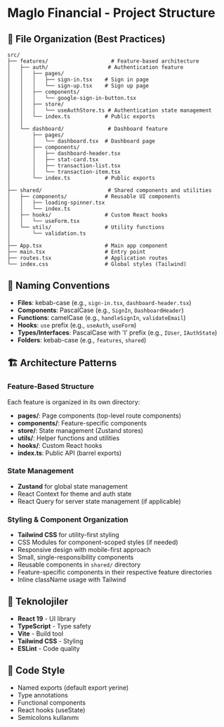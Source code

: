 # Maglo Financial - Project Structure

## 📁 File Organization (Best Practices)

```
src/
├── features/                    # Feature-based architecture
│   ├── auth/                   # Authentication feature
│   │   ├── pages/
│   │   │   ├── sign-in.tsx    # Sign in page
│   │   │   └── sign-up.tsx    # Sign up page
│   │   ├── components/
│   │   │   └── google-sign-in-button.tsx
│   │   ├── store/
│   │   │   └── useAuthStore.ts # Authentication state management
│   │   └── index.ts           # Public exports
│   │
│   └── dashboard/              # Dashboard feature
│       ├── pages/
│       │   └── dashboard.tsx  # Dashboard page
│       ├── components/
│       │   ├── dashboard-header.tsx
│       │   ├── stat-card.tsx
│       │   ├── transaction-list.tsx
│       │   └── transaction-item.tsx
│       └── index.ts           # Public exports
│
├── shared/                     # Shared components and utilities
│   ├── components/            # Reusable UI components
│   │   ├── loading-spinner.tsx
│   │   └── index.ts
│   ├── hooks/                 # Custom React hooks
│   │   └── useForm.tsx
│   └── utils/                 # Utility functions
│       └── validation.ts
│
├── App.tsx                    # Main app component
├── main.tsx                   # Entry point
├── routes.tsx                 # Application routes
└── index.css                  # Global styles (Tailwind)
```

## 🎯 Naming Conventions

- **Files**: kebab-case (e.g., `sign-in.tsx`, `dashboard-header.tsx`)
- **Components**: PascalCase (e.g., `SignIn`, `DashboardHeader`)
- **Functions**: camelCase (e.g., `handleSignIn`, `validateEmail`)
- **Hooks**: `use` prefix (e.g., `useAuth`, `useForm`)
- **Types/Interfaces**: PascalCase with 'I' prefix (e.g., `IUser`, `IAuthState`)
- **Folders**: kebab-case (e.g., `features`, `shared`)

## 🏗️ Architecture Patterns

### Feature-Based Structure

Each feature is organized in its own directory:

- **pages/**: Page components (top-level route components)
- **components/**: Feature-specific components
- **store/**: State management (Zustand stores)
- **utils/**: Helper functions and utilities
- **hooks/**: Custom React hooks
- **index.ts**: Public API (barrel exports)

### State Management

- **Zustand** for global state management
- React Context for theme and auth state
- React Query for server state management (if applicable)

### Styling & Component Organization

- **Tailwind CSS** for utility-first styling
- CSS Modules for component-scoped styles (if needed)
- Responsive design with mobile-first approach
- Small, single-responsibility components
- Reusable components in `shared/` directory
- Feature-specific components in their respective feature directories
- Inline className usage with Tailwind

## 🚀 Teknolojiler

- **React 19** - UI library
- **TypeScript** - Type safety
- **Vite** - Build tool
- **Tailwind CSS** - Styling
- **ESLint** - Code quality

## 📝 Code Style

- Named exports (default export yerine)
- Type annotations
- Functional components
- React hooks (useState)
- Semicolons kullanımı
